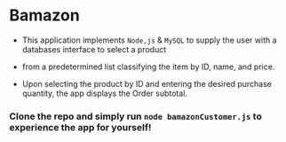 # Bamazon

* This application implements `Node,js` & `MySQL` to supply the user with a databases interface to select a product
* from a predetermined list classifying the item by ID, name, and price.

* Upon selecting the product by ID and entering the desired purchase quantity, the app displays the Order subtotal.

### Clone the repo and simply run `node bamazonCustomer.js` to experience the app for yourself!
